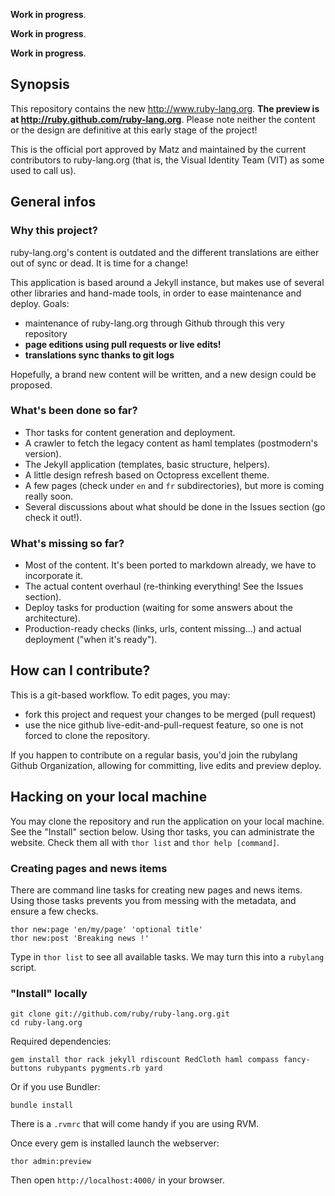 **Work in progress**.

**Work in progress**.

**Work in progress**.

## Synopsis

This repository contains the new http://www.ruby-lang.org. **The preview is at http://ruby.github.com/ruby-lang.org**. Please note neither the content or the design are definitive at this early stage of the project!

This is the official port approved by Matz and maintained by the current contributors to ruby-lang.org (that is, the Visual Identity Team (VIT) as some used to call us).

## General infos

### Why this project?

ruby-lang.org's content is outdated and the different translations are either out of sync or dead. It is time for a change!

This application is based around a Jekyll instance, but makes use of several other libraries and hand-made tools, in order to ease maintenance and deploy.
Goals:

* maintenance of ruby-lang.org through Github through this very repository
* **page editions using pull requests or live edits!**
* **translations sync thanks to git logs**

Hopefully, a brand new content will be written, and a new design could be proposed.

### What's been done so far?

* Thor tasks for content generation and deployment.
* A crawler to fetch the legacy content as haml templates (postmodern's version).
* The Jekyll application (templates, basic structure, helpers).
* A little design refresh based on Octopress excellent theme.
* A few pages (check under `en` and `fr` subdirectories), but more is coming really soon.
* Several discussions about what should be done in the Issues section (go check it out!).

### What's missing so far?

* Most of the content. It's been ported to markdown already, we have to incorporate it.
* The actual content overhaul (re-thinking everything! See the Issues section).
* Deploy tasks for production (waiting for some answers about the architecture).
* Production-ready checks (links, urls, content missing…) and actual deployment ("when it's ready").

## How can I contribute?

This is a git-based workflow. To edit pages, you may:

* fork this project and request your changes to be merged (pull request)
* use the nice github live-edit-and-pull-request feature, so one is not forced to clone the repository.

If you happen to contribute on a regular basis, you'd join the rubylang Github Organization, allowing for committing, live edits and preview deploy.

## Hacking on your local machine

You may clone the repository and run the application on your local machine. See the "Install" section below. Using thor tasks, you can administrate the website. Check them all with `thor list` and `thor help [command]`.

### Creating pages and news items

There are command line tasks for creating new pages and news items. Using those tasks prevents you from messing with the metadata, and ensure a few checks.

    thor new:page 'en/my/page' 'optional title'
    thor new:post 'Breaking news !'

Type in `thor list` to see all available tasks. We may turn this into a `rubylang` script.

### "Install" locally

    git clone git://github.com/ruby/ruby-lang.org.git
    cd ruby-lang.org

Required dependencies:

    gem install thor rack jekyll rdiscount RedCloth haml compass fancy-buttons rubypants pygments.rb yard

Or if you use Bundler:

    bundle install

There is a `.rvmrc` that will come handy if you are using RVM.

Once every gem is installed launch the webserver:

    thor admin:preview

Then open `http://localhost:4000/` in your browser.
